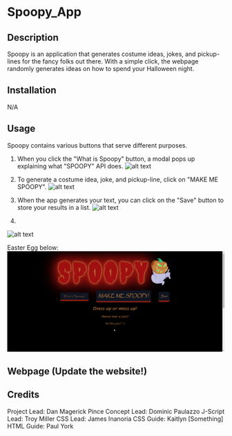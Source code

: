 # Spoopy_App

## Description
Spoopy is an application that generates costume ideas, jokes, and pickup-lines for the fancy folks out there. With a simple click, the webpage randomly generates ideas on how to spend your Halloween night.

## Installation
N/A

## Usage
Spoopy contains various buttons that serve different purposes.

1) When you click the "What is Spoopy" button, a modal pops up explaining what "SPOOPY" API does.
![alt text](assets/images/screen-1.gif?raw=true)

2) To generate a costume idea, joke, and pickup-line, click on "MAKE ME SPOOPY".
![alt text](assets/images/screen-2.gif?raw=true)

3) When the app generates your text, you can click on the "Save" button to store your results in a list.
![alt text](assets/images/screen-3.gif?raw=true)

4) 
![alt text](assets/images/screen-4.gif?raw=true)

Easter Egg below:
![alt text](assets/images/screen-5.gif?raw=true)

## Webpage (Update the website!)

## Credits
Project Lead: Dan Magerick Pince
Concept Lead: Dominic Paulazzo
J-Script Lead: Troy Miller
CSS Lead: James Inanoria
CSS Guide: Kaitlyn [Something]
HTML Guide: Paul York

